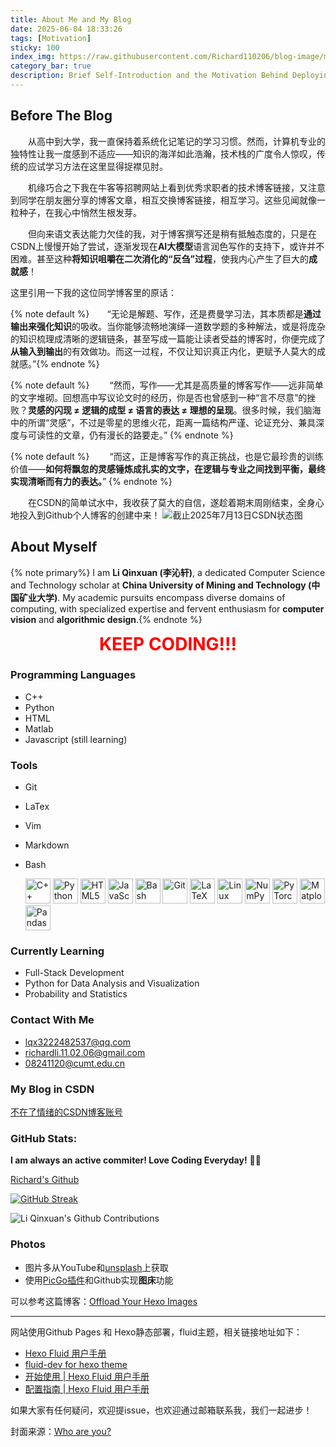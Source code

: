 ```yaml
---
title: About Me and My Blog
date: 2025-06-04 18:33:26
tags: [Motivation]
sticky: 100
index_img: https://raw.githubusercontent.com/Richard110206/blog-image/main/cover/About%20Me%20and%20My%20Blog.png
category_bar: true
description: Brief Self-Introduction and the Motivation Behind Deploying My Blog!!!
---
```


## Before The Blog
&emsp;&emsp;从高中到大学，我一直保持着系统化记笔记的学习习惯。然而，计算机专业的独特性让我一度感到不适应——知识的海洋如此浩瀚，技术栈的广度令人惊叹，传统的应试学习方法在这里显得捉襟见肘。

&emsp;&emsp;机缘巧合之下我在牛客等招聘网站上看到优秀求职者的技术博客链接，又注意到同学在朋友圈分享的博客文章，相互交换博客链接，相互学习。这些见闻就像一粒种子，在我心中悄然生根发芽。

&emsp;&emsp;但向来语文表达能力欠佳的我，对于博客撰写还是稍有抵触态度的，只是在CSDN上慢慢开始了尝试，逐渐发现在**AI大模型**语言润色写作的支持下，或许并不困难。甚至这种**将知识咀嚼在二次消化的“反刍”过程**，使我内心产生了巨大的**成就感**！

这里引用一下我的这位同学博客里的原话：

{% note default %}&emsp;&emsp;“无论是解题、写作，还是费曼学习法，其本质都是**通过输出来强化知识**的吸收。当你能够流畅地演绎一道数学题的多种解法，或是将庞杂的知识梳理成清晰的逻辑链条，甚至写成一篇能让读者受益的博客时，你便完成了**从输入到输出**的有效做功。而这一过程，不仅让知识真正内化，更赋予人莫大的成就感。”{% endnote %}

{% note default %}
&emsp;&emsp;“然而，写作——尤其是高质量的博客写作——远非简单的文字堆砌。回想高中写议论文时的经历，你是否也曾感到一种“言不尽意”的挫败？**灵感的闪现 ≠ 逻辑的成型 ≠ 语言的表达 ≠ 理想的呈现**。很多时候，我们脑海中的所谓“灵感”，不过是零星的思维火花，距离一篇结构严谨、论证充分、兼具深度与可读性的文章，仍有漫长的路要走。”
{% endnote %}

{% note default %}
&emsp;&emsp;“而这，正是博客写作的真正挑战，也是它最珍贵的训练价值——**如何将飘忽的灵感锤炼成扎实的文字，在逻辑与专业之间找到平衡，最终实现清晰而有力的表达。**”
{% endnote %}


&emsp;&emsp;在CSDN的简单试水中，我收获了莫大的自信，遂趁着期末周刚结束，全身心地投入到Github个人博客的创建中来！
![截止2025年7月13日CSDN状态图](https://github.com/Richard110206/Blog-image/blob/main/article/General/About%20Me%20and%20My%20Blog/About-Me-and-My-Blog.png?raw=true)


## About Myself

 {% note primary%}
 I am **Li Qinxuan (李沁轩)**, a dedicated Computer Science and Technology scholar at **China University of Mining and Technology (中国矿业大学)**. My academic pursuits encompass diverse domains of computing, with specialized expertise and fervent enthusiasm for **computer vision** and **algorithmic design**.{% endnote %}

<div style="text-align: center;">
  <strong style="color: red; font-size: 2em;">KEEP CODING!!!</strong>
</div>



### Programming Languages
- C++
- Python
- HTML
- Matlab
- Javascript (still learning)


### Tools
- Git
- LaTex
- Vim
- Markdown
- Bash



  <img src="https://cdn.jsdelivr.net/gh/devicons/devicon/icons/cplusplus/cplusplus-original.svg" style="height:40px;width:auto;max-width:40px;" alt="C++"/>
  <img src="https://cdn.jsdelivr.net/gh/devicons/devicon/icons/python/python-original.svg" style="height:40px;width:auto;max-width:40px;" alt="Python"/>
  <img src="https://cdn.jsdelivr.net/gh/devicons/devicon/icons/html5/html5-original.svg" style="height:40px;width:auto;max-width:40px;" alt="HTML5"/>
  <img src="https://cdn.jsdelivr.net/gh/devicons/devicon/icons/javascript/javascript-original.svg" style="height:40px;width:auto;max-width:40px;" alt="JavaScript"/>
  <img src="https://cdn.jsdelivr.net/gh/devicons/devicon/icons/bash/bash-original.svg" style="height:40px;width:auto;max-width:40px;" alt="Bash"/>
  <img src="https://cdn.jsdelivr.net/gh/devicons/devicon/icons/git/git-original.svg" style="height:40px;width:auto;max-width:40px;" alt="Git"/>
  <img src="https://cdn.jsdelivr.net/gh/devicons/devicon/icons/latex/latex-original.svg" style="height:40px;width:auto;max-width:40px;" alt="LaTeX"/>
  <img src="https://cdn.jsdelivr.net/gh/devicons/devicon/icons/linux/linux-original.svg" style="height:40px;width:auto;max-width:40px;" alt="Linux"/>
  <img src="https://cdn.jsdelivr.net/gh/devicons/devicon/icons/numpy/numpy-original.svg" style="height:40px;width:auto;max-width:40px;" alt="NumPy"/>
  <img src="https://cdn.jsdelivr.net/gh/devicons/devicon/icons/pytorch/pytorch-original.svg" style="height:40px;width:auto;max-width:40px;" alt="PyTorch"/>
  <img src="https://cdn.jsdelivr.net/gh/devicons/devicon/icons/matplotlib/matplotlib-original.svg" style="height:40px;width:auto;max-width:40px;" alt="Matplotlib"/>
  <img src="https://cdn.jsdelivr.net/gh/devicons/devicon/icons/pandas/pandas-original.svg" style="height:40px;width:auto;max-width:40px;" alt="Pandas"/>

### Currently Learning
- Full-Stack Development
- Python for Data Analysis and Visualization
- Probability and Statistics

### Contact With Me

 + lqx3222482537@qq.com
 + richardli.11.02.06@gmail.com
 + 08241120@cumt.edu.cn

### My Blog in CSDN
[不在了情绪的CSDN博客账号](https://blog.csdn.net/2401_86849688?type=blog)

### GitHub Stats:

**I am always an active commiter! Love Coding Everyday!** 🫡😍

[Richard's Github](https://github.com/Richard110206)

[![GitHub Streak](https://streak-stats.demolab.com/?user=Richard110206&theme=radical)](https://git.io/streak-stats)



<img src="https://ghchart.rshah.org/Richard110206" alt="Li Qinxuan's Github Contributions" />

### Photos
- 图片多从YouTube和[unsplash](https://unsplash.com/)上获取
- 使用[PicGo插件](https://picgo.github.io/PicGo-Doc/zh/guide/#picgo-is-here)和Github实现**图床**功能

可以参考这篇博客：[Offload Your Hexo Images](https://richard110206.github.io/2025/08/21/Tutorial/Offload-Your-Hexo-Images/)

***

网站使用Github Pages 和 Hexo静态部署，fluid主题，相关链接地址如下：
- [Hexo Fluid 用户手册](https://hexo.fluid-dev.com/docs/guide/#%E5%85%B3%E4%BA%8E%E6%8C%87%E5%8D%97)
- [fluid-dev for hexo theme](https://github.com/fluid-dev/hexo-theme-fluid)
- [开始使用 | Hexo Fluid 用户手册](https://fluid-dev.github.io/hexo-fluid-docs/start/)
- [配置指南 | Hexo Fluid 用户手册](https://fluid-dev.github.io/hexo-fluid-docs/guide/)




如果大家有任何疑问，欢迎提issue，也欢迎通过邮箱联系我，我们一起进步！


封面来源：[Who are you?](https://www.youtube.com/watch?v=GWGbOjlJDkU)

